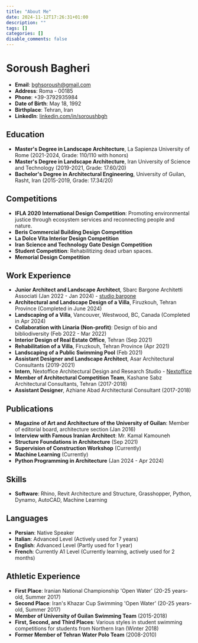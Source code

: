 ```yaml
---
title: "About Me"
date: 2024-11-12T17:26:31+01:00
description: ""
tags: []
categories: []
disable_comments: false
---
```


# Soroush Bagheri

- **Email**: [bghsoroush@gmail.com](mailto:bghsoroush@gmail.com)
- **Address**: Roma - 00185
- **Phone**: +39-3792935984
- **Date of Birth**: May 18, 1992
- **Birthplace**: Tehran, Iran
- **LinkedIn**: [linkedin.com/in/soroushbgh](https://www.linkedin.com/in/soroushbgh)

## Education

- **Master's Degree in Landscape Architecture**, La Sapienza University of Rome (2021-2024, Grade: 110/110 with honors)
- **Master's Degree in Landscape Architecture**, Iran University of Science and Technology (2019-2021, Grade: 17.60/20)
- **Bachelor's Degree in Architectural Engineering**, University of Guilan, Rasht, Iran (2015-2019, Grade: 17.34/20)

## Competitions

- **IFLA 2020 International Design Competition**: Promoting environmental justice through ecosystem services and reconnecting people and nature.
- **Beris Commercial Building Design Competition**
- **La Dolce Vita Interior Design Competition**
- **Iran Science and Technology Gate Design Competition**
- **Student Competition**: Rehabilitizing dead urban spaces.
- **Memorial Design Competition**

## Work Experience

- **Junior Architect and Landscape Architect**, Sbarc Bargone Architetti Associati (Jan 2022 - Jan 2024) - [studio bargone](http://www.studiobargone.it/)
- **Architectural and Landscape Design of a Villa**, Firuzkouh, Tehran Province (Completed in June 2024)
- **Landscaping of a Villa**, Vancouver, Westwood, BC, Canada (Completed in Apr 2024)
- **Collaboration with Linaria (Non-profit)**: Design of bio and bibliodiversity (Feb 2022 - Mar 2022)
- **Interior Design of Real Estate Office**, Tehran (Sep 2021)
- **Rehabilitation of a Villa**, Firuzkouh, Tehran Province (Apr 2021)
- **Landscaping of a Public Swimming Pool** (Feb 2021)
- **Assistant Designer and Landscape Architect**, Asar Architectural Consultants (2019-2021)
- **Intern**, Nextoffice Architectural Design and Research Studio - [Nextoffice](https://nextoffice.ir/)
- **Member of Architectural Competition Team**, Kashane Sabz Architectural Consultants, Tehran (2017-2018)
- **Assistant Designer**, Azhiane Abad Architectural Consultant (2017-2018)

## Publications

- **Magazine of Art and Architecture of the University of Guilan**: Member of editorial board, architecture section (Jan 2016)
- **Interview with Famous Iranian Architect**: Mr. Kamal Kamouneh
- **Structure Foundations in Architecture** (Sep 2021)
- **Supervision of Construction Workshop** (Currently)
- **Machine Learning** (Currently)
- **Python Programming in Architecture** (Jan 2024 - Apr 2024)

## Skills

- **Software**: Rhino, Revit Architecture and Structure, Grasshopper, Python, Dynamo, AutoCAD, Machine Learning

## Languages

- **Persian**: Native Speaker
- **Italian**: Advanced Level (Actively used for 7 years)
- **English**: Advanced Level (Partly used for 1 year)
- **French**: Currently A1 Level (Currently learning, actively used for 2 months)

## Athletic Experience

- **First Place**: Iranian National Championship 'Open Water' (20-25 years-old, Summer 2017)
- **Second Place**: Iran's Khazar Cup Swimming 'Open Water' (20-25 years-old, Summer 2017)
- **Member of University of Guilan Swimming Team** (2015-2018)
- **First, Second, and Third Places**: Various styles in student swimming competitions for students from Northern Iran (Winter 2018)
- **Former Member of Tehran Water Polo Team** (2008-2010)


